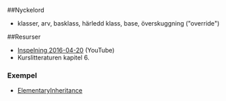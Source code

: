 ##Nyckelord

- klasser, arv, basklass, härledd klass, base, överskuggning ("override")

##Resurser
- [Inspelning 2016-04-20](https://www.youtube.com/watch?v=tnR3PGonEQA&index=6&list=PLWl8eY9vSb6hc_gOuKh4_HuPHlvY4-93r) (YouTube)
- Kurslitteraturen kapitel 6.

### Exempel
- [ElementaryInheritance](https://github.com/1dv024/example-elementary-inheritance)
